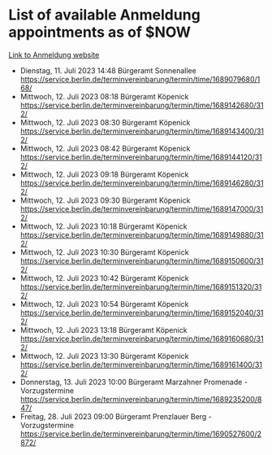 # List of available Anmeldung appointments as of $NOW
[Link to Anmeldung website](https://service.berlin.de/terminvereinbarung/termin/tag.php?termin=1&anliegen[]=120686&dienstleisterlist=122210,122217,327316,122219,327312,122227,327314,122231,327346,122243,327348,122254,122252,329742,122260,329745,122262,329748,122271,327278,122273,327274,122277,327276,330436,122280,327294,122282,327290,122284,327292,122291,327270,122285,327266,122286,327264,122296,327268,150230,329760,122297,327286,122294,327284,122312,329763,122314,329775,122304,327330,122311,327334,122309,327332,317869,122281,327352,122279,329772,122283,122276,327324,122274,327326,122267,329766,122246,327318,122251,327320,122257,327322,122208,327298,122226,327300&herkunft=http%3A%2F%2Fservice.berlin.de%2Fdienstleistung%2F120686%2F)
- Dienstag, 11. Juli 2023 14:48 Bürgeramt Sonnenallee https://service.berlin.de/terminvereinbarung/termin/time/1689079680/168/
- Mittwoch, 12. Juli 2023 08:18 Bürgeramt Köpenick https://service.berlin.de/terminvereinbarung/termin/time/1689142680/312/
- Mittwoch, 12. Juli 2023 08:30 Bürgeramt Köpenick https://service.berlin.de/terminvereinbarung/termin/time/1689143400/312/
- Mittwoch, 12. Juli 2023 08:42 Bürgeramt Köpenick https://service.berlin.de/terminvereinbarung/termin/time/1689144120/312/
- Mittwoch, 12. Juli 2023 09:18 Bürgeramt Köpenick https://service.berlin.de/terminvereinbarung/termin/time/1689146280/312/
- Mittwoch, 12. Juli 2023 09:30 Bürgeramt Köpenick https://service.berlin.de/terminvereinbarung/termin/time/1689147000/312/
- Mittwoch, 12. Juli 2023 10:18 Bürgeramt Köpenick https://service.berlin.de/terminvereinbarung/termin/time/1689149880/312/
- Mittwoch, 12. Juli 2023 10:30 Bürgeramt Köpenick https://service.berlin.de/terminvereinbarung/termin/time/1689150600/312/
- Mittwoch, 12. Juli 2023 10:42 Bürgeramt Köpenick https://service.berlin.de/terminvereinbarung/termin/time/1689151320/312/
- Mittwoch, 12. Juli 2023 10:54 Bürgeramt Köpenick https://service.berlin.de/terminvereinbarung/termin/time/1689152040/312/
- Mittwoch, 12. Juli 2023 13:18 Bürgeramt Köpenick https://service.berlin.de/terminvereinbarung/termin/time/1689160680/312/
- Mittwoch, 12. Juli 2023 13:30 Bürgeramt Köpenick https://service.berlin.de/terminvereinbarung/termin/time/1689161400/312/
- Donnerstag, 13. Juli 2023 10:00 Bürgeramt Marzahner Promenade - Vorzugstermine https://service.berlin.de/terminvereinbarung/termin/time/1689235200/847/
- Freitag, 28. Juli 2023 09:00 Bürgeramt Prenzlauer Berg - Vorzugstermine https://service.berlin.de/terminvereinbarung/termin/time/1690527600/2872/
